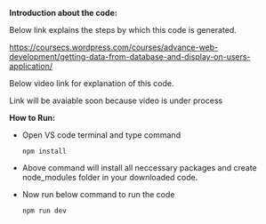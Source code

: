 **Introduction about the code:**

Below link explains the steps by which this code is generated.

https://coursecs.wordpress.com/courses/advance-web-development/getting-data-from-database-and-display-on-users-application/

Below video link for explanation of this code.

Link will be avaiable soon because video is under process

**How to Run:**

- Open VS code terminal and type command

      npm install

- Above command will install all neccessary packages and create node_modules folder in your downloaded code.

- Now run below command to run the code

      npm run dev
